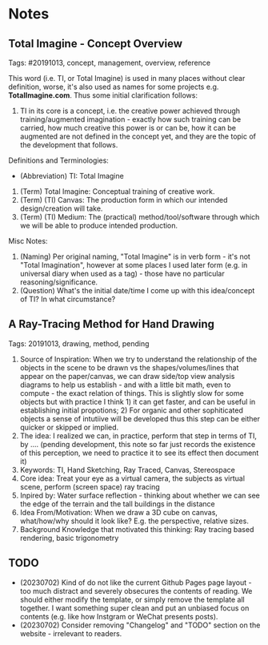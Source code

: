 # Notes

## Total Imagine - Concept Overview

Tags: #20191013, concept, management, overview, reference

This word (i.e. TI, or Total Imagine) is used in many places without clear definition, worse, it's also used as names for some projects e.g. **TotalImagine.com**. Thus some initial clarification follows:

1. TI in its core is a concept, i.e. the creative power achieved through training/augmented imagination - exactly how such training can be carried, how much creative this power is or can be, how it can be augmented are not defined in the concept yet, and they are the topic of the development that follows.

Definitions and Terminologies:

* (Abbreviation) TI: Total Imagine
1. (Term) Total Imagine: Conceptual training of creative work.
2. (Term) (TI) Canvas: The production form in which our intended design/creation will take.
3. (Term) (TI) Medium: The (practical) method/tool/software through which we will be able to produce intended production.

Misc Notes:

1. (Naming) Per original naming, "Total Imagine" is in verb form - it's not "Total Imagination", however at some places I used later form (e.g. in universal diary when used as a tag) - those have no particular reasoning/significance.
2. (Question) What's the initial date/time I come up with this idea/concept of TI? In what circumstance?

## A Ray-Tracing Method for Hand Drawing

Tags: 20191013, drawing, method, pending

1. Source of Inspiration: When we try to understand the relationship of the objects in the scene to be drawn vs the shapes/volumes/lines that appear on the paper/canvas, we can draw side/top view analysis diagrams to help us establish - and with a little bit math, even to compute - the exact relation of things. This is slightly slow for some objects but with practice I think 1) it can get faster, and can be useful in establishing initial propotions; 2) For organic and other sophiticated objects a sense of intutiive will be developed thus this step can be either quicker or skipped or implied.
2. The idea: I realized we can, in practice, perform that step in terms of TI, by .... (pending development, this note so far just records the existence of this perception, we need to practice it to see its effect then document it)
3. Keywords: TI, Hand Sketching, Ray Traced, Canvas, Stereospace
4. Core idea: Treat your eye as a virtual camera, the subjects as virtual scene, perform (screen space) ray tracing 
5. Inpired by: Water surface reflection - thinking about whether we can see the edge of the terrain and the tall buildings in the distance
6. Idea From/Motivation: When we draw a 3D cube on canvas, what/how/why should it look like? E.g. the perspective, relative sizes.
7. Background Knowledge that motivated this thinking: Ray tracing based rendering, basic trigonometry

## TODO

* (20230702) Kind of do not like the current Github Pages page layout - too much distract and severely obsecures the contents of reading. We should either modify the template, or simply remove the template all together. I want something super clean and put an unbiased focus on contents (e.g. like how Instgram or WeChat presents posts).
* (20230702) Consider removing "Changelog" and "TODO" section on the website - irrelevant to readers.
